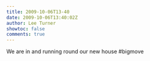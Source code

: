 ```yaml
---
title: 2009-10-06T13-40
date: 2009-10-06T13:40:02Z
author: Lee Turner
showtoc: false
comments: true
---
```


We are in and running round our new house #bigmove

